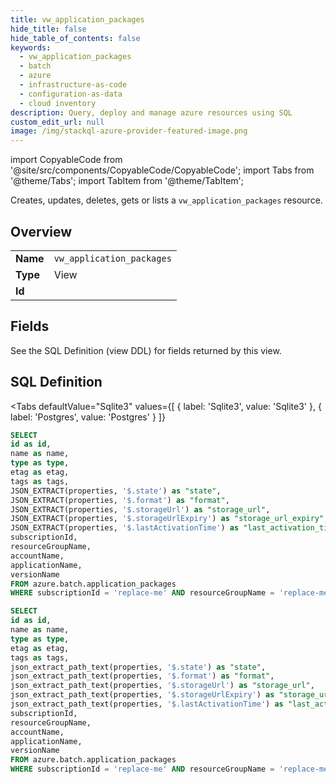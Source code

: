 ```yaml
--- 
title: vw_application_packages
hide_title: false
hide_table_of_contents: false
keywords:
  - vw_application_packages
  - batch
  - azure
  - infrastructure-as-code
  - configuration-as-data
  - cloud inventory
description: Query, deploy and manage azure resources using SQL
custom_edit_url: null
image: /img/stackql-azure-provider-featured-image.png
---
```


import CopyableCode from '@site/src/components/CopyableCode/CopyableCode';
import Tabs from '@theme/Tabs';
import TabItem from '@theme/TabItem';

Creates, updates, deletes, gets or lists a <code>vw_application_packages</code> resource.

## Overview
<table><tbody>
<tr><td><b>Name</b></td><td><code>vw_application_packages</code></td></tr>
<tr><td><b>Type</b></td><td>View</td></tr>
<tr><td><b>Id</b></td><td><CopyableCode code="azure.batch.vw_application_packages" /></td></tr>
</tbody></table>

## Fields

See the SQL Definition (view DDL) for fields returned by this view.

## SQL Definition

<Tabs
defaultValue="Sqlite3"
values={[
{ label: 'Sqlite3', value: 'Sqlite3' },
{ label: 'Postgres', value: 'Postgres' }
]}
>
<TabItem value="Sqlite3">

```sql
SELECT
id as id,
name as name,
type as type,
etag as etag,
tags as tags,
JSON_EXTRACT(properties, '$.state') as "state",
JSON_EXTRACT(properties, '$.format') as "format",
JSON_EXTRACT(properties, '$.storageUrl') as "storage_url",
JSON_EXTRACT(properties, '$.storageUrlExpiry') as "storage_url_expiry",
JSON_EXTRACT(properties, '$.lastActivationTime') as "last_activation_time",
subscriptionId,
resourceGroupName,
accountName,
applicationName,
versionName
FROM azure.batch.application_packages
WHERE subscriptionId = 'replace-me' AND resourceGroupName = 'replace-me' AND accountName = 'replace-me' AND applicationName = 'replace-me';
```

</TabItem>
<TabItem value="Postgres">

```sql
SELECT
id as id,
name as name,
type as type,
etag as etag,
tags as tags,
json_extract_path_text(properties, '$.state') as "state",
json_extract_path_text(properties, '$.format') as "format",
json_extract_path_text(properties, '$.storageUrl') as "storage_url",
json_extract_path_text(properties, '$.storageUrlExpiry') as "storage_url_expiry",
json_extract_path_text(properties, '$.lastActivationTime') as "last_activation_time",
subscriptionId,
resourceGroupName,
accountName,
applicationName,
versionName
FROM azure.batch.application_packages
WHERE subscriptionId = 'replace-me' AND resourceGroupName = 'replace-me' AND accountName = 'replace-me' AND applicationName = 'replace-me';
```

</TabItem>
</Tabs>
